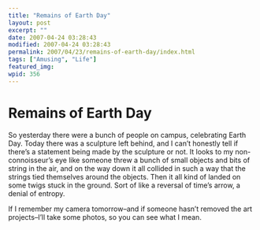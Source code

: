 ```yaml
---
title: "Remains of Earth Day"
layout: post
excerpt: ""
date: 2007-04-24 03:28:43
modified: 2007-04-24 03:28:43
permalink: 2007/04/23/remains-of-earth-day/index.html
tags: ["Amusing", "Life"]
featured_img: 
wpid: 356
---
```


# Remains of Earth Day

So yesterday there were a bunch of people on campus, celebrating Earth Day. Today there was a sculpture left behind, and I can’t honestly tell if there’s a statement being made by the sculpture or not. It looks to my non-connoisseur’s eye like someone threw a bunch of small objects and bits of string in the air, and on the way down it all collided in such a way that the strings tied themselves around the objects. Then it all kind of landed on some twigs stuck in the ground. Sort of like a reversal of time’s arrow, a denial of entropy.

If I remember my camera tomorrow–and if someone hasn’t removed the art projects–I’ll take some photos, so you can see what I mean.